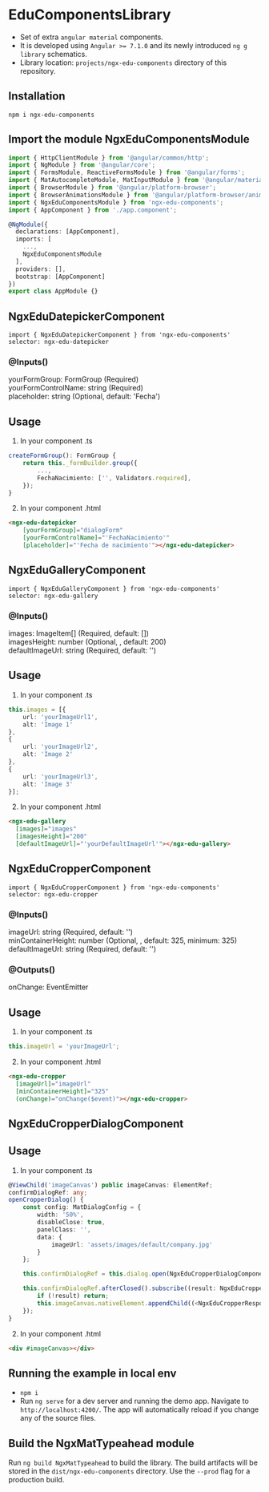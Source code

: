 # EduComponentsLibrary

* Set of extra `angular material` components.
* It is developed using `Angular >= 7.1.0` and its newly introduced `ng g library` schematics.
* Library location: `projects/ngx-edu-components` directory of this repository.

## Installation

`npm i ngx-edu-components`

## Import the module NgxEduComponentsModule
```typescript
import { HttpClientModule } from '@angular/common/http';
import { NgModule } from '@angular/core';
import { FormsModule, ReactiveFormsModule } from '@angular/forms';
import { MatAutocompleteModule, MatInputModule } from '@angular/material';
import { BrowserModule } from '@angular/platform-browser';
import { BrowserAnimationsModule } from '@angular/platform-browser/animations';
import { NgxEduComponentsModule } from 'ngx-edu-components';
import { AppComponent } from './app.component';

@NgModule({
  declarations: [AppComponent],
  imports: [
    ...,
    NgxEduComponentsModule
  ],
  providers: [],
  bootstrap: [AppComponent]
})
export class AppModule {}
 ```

## NgxEduDatepickerComponent

`import { NgxEduDatepickerComponent } from 'ngx-edu-components'`<br>
`selector: ngx-edu-datepicker`

### @Inputs()

yourFormGroup: FormGroup (Required)<br>
yourFormControlName: string (Required)<br>
placeholder: string (Optional, default: 'Fecha')

## Usage

1) In your component .ts

```typescript
createFormGroup(): FormGroup {
    return this._formBuilder.group({
        ...,
        FechaNacimiento: ['', Validators.required],
    });
}
```

2) In your component .html

```html
<ngx-edu-datepicker
    [yourFormGroup]="dialogForm"
    [yourFormControlName]="'FechaNacimiento'"
    [placeholder]="'Fecha de nacimiento'"></ngx-edu-datepicker>
```

## NgxEduGalleryComponent
`import { NgxEduGalleryComponent } from 'ngx-edu-components'`<br>
`selector: ngx-edu-gallery`

### @Inputs()

images: ImageItem[] (Required, default: [])<br>
imagesHeight: number (Optional, , default: 200)<br>
defaultImageUrl: string (Required, default: '')

## Usage

1) In your component .ts

```typescript
this.images = [{
    url: 'yourImageUrl1',
    alt: 'Image 1'
},
{
    url: 'yourImageUrl2',
    alt: 'Image 2'
},
{
    url: 'yourImageUrl3',
    alt: 'Image 3'
}];
```

2) In your component .html

```html
<ngx-edu-gallery
  [images]="images"
  [imagesHeight]="200"
  [defaultImageUrl]="'yourDefaultImageUrl'"></ngx-edu-gallery>
```

## NgxEduCropperComponent
`import { NgxEduCropperComponent } from 'ngx-edu-components'`<br>
`selector: ngx-edu-cropper`

### @Inputs()

imageUrl: string (Required, default: '')<br>
minContainerHeight: number (Optional, , default: 325, minimum: 325)<br>
defaultImageUrl: string (Required, default: '')

### @Outputs()

onChange: EventEmitter<NgxEduCropperResponse><br>

## Usage

1) In your component .ts

```typescript
this.imageUrl = 'yourImageUrl';
```

2) In your component .html

```html
<ngx-edu-cropper
  [imageUrl]="imageUrl"
  [minContainerHeight]="325"
  (onChange)="onChange($event)"></ngx-edu-cropper>
```

## NgxEduCropperDialogComponent

## Usage

1) In your component .ts

```typescript
@ViewChild('imageCanvas') public imageCanvas: ElementRef;
confirmDialogRef: any;
openCropperDialog() {
    const config: MatDialogConfig = {
        width: '50%',
        disableClose: true,
        panelClass: '',
        data: {
            imageUrl: 'assets/images/default/company.jpg'
        }
    };

    this.confirmDialogRef = this.dialog.open(NgxEduCropperDialogComponent, config);

    this.confirmDialogRef.afterClosed().subscribe((result: NgxEduCropperResponse | boolean) => {
        if (!result) return;
        this.imageCanvas.nativeElement.appendChild((<NgxEduCropperResponse>result).canvas);
    });
}
```

2) In your component .html

```html
<div #imageCanvas></div>
```

## Running the example in local env

* `npm i`
* Run `ng serve` for a dev server and running the demo app. Navigate to `http://localhost:4200/`. The app will automatically reload if you change any of the source files.

## Build the NgxMatTypeahead module

Run `ng build NgxMatTypeahead` to build the library. The build artifacts will be stored in the `dist/ngx-edu-components` directory. Use the `--prod` flag for a production build.